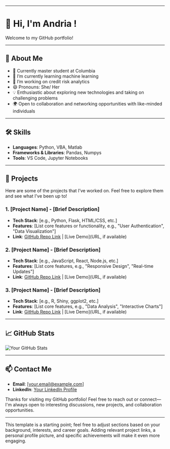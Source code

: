 

<!---
andrialab/andrialab is a ✨ special ✨ repository because its `README.md` (this file) appears on your GitHub profile.
You can click the Preview link to take a look at your changes.
--->


---

# 👋 Hi, I'm Andria !

Welcome to my GitHub portfolio! 


---

## 🌟 About Me

- 💼 Currently master student at Columbia
- 🌱 I’m currently learning machine learning
- 💞️ I’m working on credit risk analytics
- 😄 Pronouns: She/ Her
- 💡 Enthusiastic about exploring new technologies and taking on challenging problems
- 🌍 Open to collaboration and networking opportunities with like-minded individuals

---

## 🛠️ Skills

- **Languages**: Python, VBA, Matlab
- **Frameworks & Libraries**: Pandas, Numpys
- **Tools**: VS Code, Jupyter Notebooks


---

## 📂 Projects

Here are some of the projects that I’ve worked on. Feel free to explore them and see what I've been up to!

### 1. **[Project Name]** - [Brief Description]
   - **Tech Stack**: [e.g., Python, Flask, HTML/CSS, etc.]
   - **Features**: [List core features or functionality, e.g., "User Authentication", "Data Visualization"]
   - **Link**: [GitHub Repo Link](URL) | [Live Demo](URL, if available)

### 2. **[Project Name]** - [Brief Description]
   - **Tech Stack**: [e.g., JavaScript, React, Node.js, etc.]
   - **Features**: [List core features, e.g., "Responsive Design", "Real-time Updates"]
   - **Link**: [GitHub Repo Link](URL) | [Live Demo](URL, if available)

### 3. **[Project Name]** - [Brief Description]
   - **Tech Stack**: [e.g., R, Shiny, ggplot2, etc.]
   - **Features**: [List core features, e.g., "Data Analysis", "Interactive Charts"]
   - **Link**: [GitHub Repo Link](URL) | [Live Demo](URL, if available)

---

## 📈 GitHub Stats

![Your GitHub Stats](https://github-readme-stats.vercel.app/api?username=yourusername&show_icons=true&theme=radical)

---

## 📫 Contact Me

- **Email**: [your.email@example.com]
- **LinkedIn**: [Your LinkedIn Profile](https://www.linkedin.com/in/jiahuitang/)


Thanks for visiting my GitHub portfolio! Feel free to reach out or connect—I'm always open to interesting discussions, new projects, and collaboration opportunities.

--- 

This template is a starting point; feel free to adjust sections based on your background, interests, and career goals. Adding relevant project links, a personal profile picture, and specific achievements will make it even more engaging.
